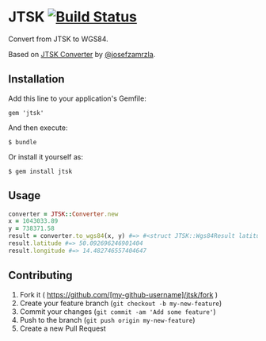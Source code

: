 # JTSK  [![Build Status](https://travis-ci.org/simi/jtsk.svg?branch=master)](https://travis-ci.org/simi/jtsk)

Convert from JTSK to WGS84.

Based on [JTSK Converter](https://github.com/josefzamrzla/JTSK_Converter) by [@josefzamrzla](https://github.com/josefzamrzla).

## Installation

Add this line to your application's Gemfile:

    gem 'jtsk'

And then execute:

    $ bundle

Or install it yourself as:

    $ gem install jtsk

## Usage

```ruby
converter = JTSK::Converter.new
x = 1043033.89
y = 738371.58
result = converter.to_wgs84(x, y) #=> #<struct JTSK::Wgs84Result latitude=50.092696246901404, longitude=14.482746557404647>
result.latitude #=> 50.092696246901404
result.longitude #=> 14.482746557404647
```

## Contributing

1. Fork it ( https://github.com/[my-github-username]/jtsk/fork )
2. Create your feature branch (`git checkout -b my-new-feature`)
3. Commit your changes (`git commit -am 'Add some feature'`)
4. Push to the branch (`git push origin my-new-feature`)
5. Create a new Pull Request
